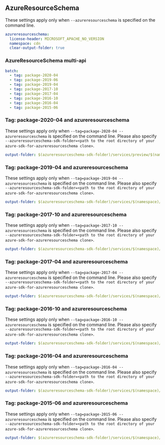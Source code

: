 ## AzureResourceSchema

These settings apply only when `--azureresourceschema` is specified on the command line.

``` yaml $(azureresourceschema)
azureresourceschema:
  license-header: MICROSOFT_APACHE_NO_VERSION
  namespace: cdn
  clear-output-folder: true
```

### AzureResourceSchema multi-api

``` yaml $(azureresourceschema) && $(multiapi)
batch:
  - tag: package-2020-04
  - tag: package-2019-06
  - tag: package-2019-04
  - tag: package-2017-10
  - tag: package-2017-04
  - tag: package-2016-10
  - tag: package-2016-04
  - tag: package-2015-06
```

### Tag: package-2020-04 and azureresourceschema

These settings apply only when `--tag=package-2020-04 --azureresourceschema` is specified on the command line.
Please also specify `--azureresourceschema-sdk-folder=<path to the root directory of your azure-sdk-for-azureresourceschema clone>`.

``` yaml $(tag) == 'package-2020-04' && $(azureresourceschema)
output-folder: $(azureresourceschema-sdk-folder)/services/preview/$(namespace)/mgmt/2020-04-15/$(namespace)
```

### Tag: package-2019-04 and azureresourceschema

These settings apply only when `--tag=package-2019-04 --azureresourceschema` is specified on the command line.
Please also specify `--azureresourceschema-sdk-folder=<path to the root directory of your azure-sdk-for-azureresourceschema clone>`.

``` yaml $(tag) == 'package-2019-04' && $(azureresourceschema)
output-folder: $(azureresourceschema-sdk-folder)/services/$(namespace)/mgmt/2019-04-15/$(namespace)
```

### Tag: package-2017-10 and azureresourceschema

These settings apply only when `--tag=package-2017-10 --azureresourceschema` is specified on the command line.
Please also specify `--azureresourceschema-sdk-folder=<path to the root directory of your azure-sdk-for-azureresourceschema clone>`.

``` yaml $(tag) == 'package-2017-10' && $(azureresourceschema)
output-folder: $(azureresourceschema-sdk-folder)/services/$(namespace)/mgmt/2017-10-12/$(namespace)
```

### Tag: package-2017-04 and azureresourceschema

These settings apply only when `--tag=package-2017-04 --azureresourceschema` is specified on the command line.
Please also specify `--azureresourceschema-sdk-folder=<path to the root directory of your azure-sdk-for-azureresourceschema clone>`.

``` yaml $(tag) == 'package-2017-04' && $(azureresourceschema)
output-folder: $(azureresourceschema-sdk-folder)/services/$(namespace)/mgmt/2017-04-02/$(namespace)
```

### Tag: package-2016-10 and azureresourceschema

These settings apply only when `--tag=package-2016-10 --azureresourceschema` is specified on the command line.
Please also specify `--azureresourceschema-sdk-folder=<path to the root directory of your azure-sdk-for-azureresourceschema clone>`.

``` yaml $(tag) == 'package-2016-10'  && $(azureresourceschema)
output-folder: $(azureresourceschema-sdk-folder)/services/$(namespace)/mgmt/2016-10-02/$(namespace)
```

### Tag: package-2016-04 and azureresourceschema

These settings apply only when `--tag=package-2016-04 --azureresourceschema` is specified on the command line.
Please also specify `--azureresourceschema-sdk-folder=<path to the root directory of your azure-sdk-for-azureresourceschema clone>`.

``` yaml $(tag) == 'package-2016-04' && $(azureresourceschema)
output-folder: $(azureresourceschema-sdk-folder)/services/$(namespace)/mgmt/2016-04-02/$(namespace)
```

### Tag: package-2015-06 and azureresourceschema

These settings apply only when `--tag=package-2015-06 --azureresourceschema` is specified on the command line.
Please also specify `--azureresourceschema-sdk-folder=<path to the root directory of your azure-sdk-for-azureresourceschema clone>`.

``` yaml $(tag) == 'package-2015-06' && $(azureresourceschema)
output-folder: $(azureresourceschema-sdk-folder)/services/$(namespace)/mgmt/2015-06-01/$(namespace)
```
